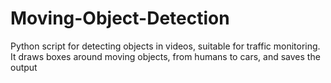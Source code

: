 # Moving-Object-Detection
 Python script for detecting objects in videos, suitable for traffic monitoring. It draws boxes around moving objects, from humans to cars, and saves the output
